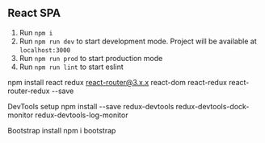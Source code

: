 ## React SPA

1. Run `npm i`
2. Run `npm run dev` to start development mode. Project will be available at `localhost:3000`
3. Run `npm run prod` to start production mode
4. Run `npm run lint` to start eslint

npm install react redux react-router@3.x.x react-dom react-redux react-router-redux --save

DevTools setup
npm install --save redux-devtools redux-devtools-dock-monitor redux-devtools-log-monitor

Bootstrap install
npm i bootstrap
